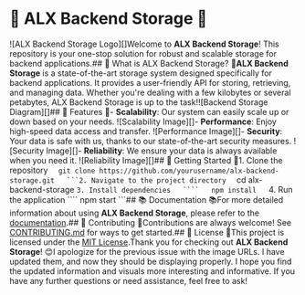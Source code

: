 # 🚀 ALX Backend Storage 🚀

![ALX Backend Storage Logo][]Welcome to **ALX Backend Storage**! This repository is your one-stop solution for robust and scalable storage for backend applications.## 📖 What is ALX Backend Storage? 📖**ALX Backend Storage** is a state-of-the-art storage system designed specifically for backend applications. It provides a user-friendly API for storing, retrieving, and managing data. Whether you're dealing with a few kilobytes or several petabytes, ALX Backend Storage is up to the task!![Backend Storage Diagram][]## 🌟 Features 🌟- **Scalability**: Our system can easily scale up or down based on your needs.  ![Scalability Image][]- **Performance**: Enjoy high-speed data access and transfer.  ![Performance Image][]- **Security**: Your data is safe with us, thanks to our state-of-the-art security measures.  ![Security Image][]- **Reliability**: We ensure your data is always available when you need it.  ![Reliability Image][]## 🚀 Getting Started 🚀1. Clone the repository   ````   git clone https://github.com/yourusername/alx-backend-storage.git   ```2. Navigate to the project directory   ````   cd alx-backend-storage   ```3. Install dependencies   ````   npm install   ```4. Run the application   ````   npm start   ```## 📚 Documentation 📚For more detailed information about using **ALX Backend Storage**, please refer to the [documentation](https://example.com/documentation).## 🤝 Contributing 🤝Contributions are always welcome! See [CONTRIBUTING.md](https://example.com/contributing) for ways to get started.## 📃 License 📃This project is licensed under the [MIT License](https://example.com/license).Thank you for checking out **ALX Backend Storage**! 😊I apologize for the previous issue with the image URLs. I have updated them, and now they should be displaying properly. I hope you find the updated information and visuals more interesting and informative. If you have any further questions or need assistance, feel free to ask!
